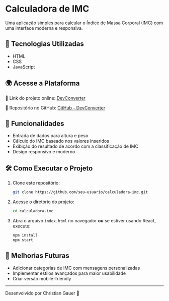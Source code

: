 # Calculadora de IMC

Uma aplicação simples para calcular o Índice de Massa Corporal (IMC) com uma interface moderna e responsiva.

## 🚀 Tecnologias Utilizadas
- HTML
- CSS
- JavaScript

## 🌍 Acesse a Plataforma
🔗 Link do projeto online: [DevConverter](https://chrisfer132.github.io/calculadora-imc/)

🔗 Repositório no GitHub: [GitHub - DevConverter](https://github.com/Chrisfer132/calculadora-imc)

## 🎯 Funcionalidades
- Entrada de dados para altura e peso
- Cálculo do IMC baseado nos valores inseridos
- Exibição do resultado de acordo com a classificação de IMC
- Design responsivo e moderno


## 🛠 Como Executar o Projeto
1. Clone este repositório:
   ```bash
   git clone https://github.com/seu-usuario/calculadora-imc.git
   ```
2. Acesse o diretório do projeto:
   ```bash
   cd calculadora-imc
   ```
3. Abra o arquivo `index.html` no navegador **ou** se estiver usando React, execute:
   ```bash
   npm install
   npm start
   ```

## 📌 Melhorias Futuras
- Adicionar categorias de IMC com mensagens personalizadas
- Implementar estilos avançados para maior usabilidade
- Criar versão mobile-friendly

---
Desenvolvido por Christian Gauer 🚀
